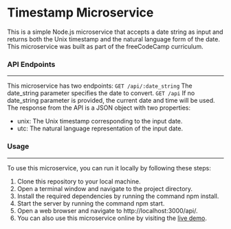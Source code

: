 # Timestamp Microservice

This is a simple Node.js microservice that accepts a date string as input and returns both the Unix timestamp and the natural language form of the date. This microservice was built as part of the freeCodeCamp curriculum.

### API Endpoints

---

This microservice has two endpoints:
`GET /api/:date_string`
The date_string parameter specifies the date to convert.
`GET /api`
If no date_string parameter is provided, the current date and time will be used.
The response from the API is a JSON object with two properties:

- unix: The Unix timestamp corresponding to the input date.
- utc: The natural language representation of the input date.

### Usage

---

To use this microservice, you can run it locally by following these steps:

1. Clone this repository to your local machine.
2. Open a terminal window and navigate to the project directory.
3. Install the required dependencies by running the command npm install.
4. Start the server by running the command npm start.
5. Open a web browser and navigate to http://localhost:3000/api/.
6. You can also use this microservice online by visiting the [live demo](https://boilerplate-project-timestamp.zarina-k.repl.co).
